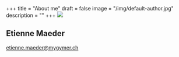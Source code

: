 +++
title = "About me"
draft = false
image = "/img/default-author.jpg"
description = ""
+++
![](/img/default-author.jpg)

## Etienne Maeder

etienne.maeder@mygymer.ch